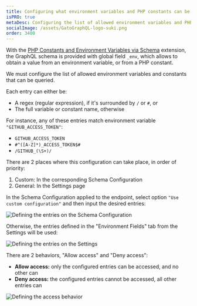 ```yaml
---
title: Configuring what environment variables and PHP constants can be queried
isPRO: true
metaDesc: Configuring the list of allowed environment variables and PHP constants that can be queried via global field '_env' of the GraphQL schema.
socialImage: /assets/GatoGraphQL-logo-suki.png
order: 3400
---
```


With the [PHP Constants and Environment Variables via Schema](../../../extensions/php-constants-and-environment-variables-via-schema/) extension, the GraphQL schema is provided with global field `_env`, which allows to obtain a value from an environment variable, or from a PHP constant.

We must configure the list of allowed environment variables and constants that can be queried.

<!-- By default, this list is initially empty. (Unless the unsafe default settings to [build static sites](../building-static-sites) are enabled, in which case any name is allowed by default.) -->

Each entry can either be:

- A regex (regular expression), if it's surrounded by `/` or `#`, or
- The full variable or constant name, otherwise

For instance, any of these entries match environment variable `"GITHUB_ACCESS_TOKEN"`:

- `GITHUB_ACCESS_TOKEN`
- `#^([A-Z]*)_ACCESS_TOKEN$#`
- `/GITHUB_(\S+)/`

There are 2 places where this configuration can take place, in order of priority:

1. Custom: In the corresponding Schema Configuration
2. General: In the Settings page

In the Schema Configuration applied to the endpoint, select option `"Use custom configuration"` and then input the desired entries:

![Defining the entries on the Schema Configuration](/assets/guides/upstream-pro/environment-fields-schema-configuration-entries.png "Defining the entries on the Schema Configuration")

Otherwise, the entries defined in the "Environment Fields" tab from the Settings will be used:

<div class="img-width-1024" markdown=1>

![Defining the entries on the Settings](/assets/guides/upstream-pro/environment-fields-settings-entries.png "Defining the entries on the Settings")

</div>

There are 2 behaviors, "Allow access" and "Deny access":

- **Allow access:** only the configured entries can be accessed, and no other can<br/>
- **Deny access:** the configured entries cannot be accessed, all other entries can

<div class="img-width-1024" markdown=1>

![Defining the access behavior](/assets/guides/upstream-pro/environment-fields-settings-behavior.png "Defining the access behavior")

</div>